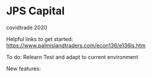 # JPS Capital
covidtrade 2020

Helpful links to get started:
https://www.palmislandtraders.com/econ136/e136ls.htm

To do:
Relearn
Test and adapt to current environment

New features:
